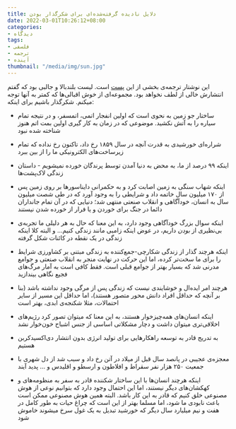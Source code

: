 ```yaml
---
title: دلایل نادیده گرفته‌شده‌ای برای شکرگذار بودن
date: 2022-03-01T10:26:12+08:00
categories:
- دیدگاه
tags:
- فلسفی
- ترجمه
- آینده
thumbnail: "/media/img/sun.jpg"
---
```


این نوشتار ترجمه‌ی بخشی از این [پست](https://dynomight.net/thanks/) است. لیست بلندبالا و جالبی بود که گفتم انتشارش خالی از لطف نخواهد بود. مجموعه‌ای از خوش اقبالی‌ها که کمتر به آنها توجه میکنم. شکرگذار باشیم برای اینکه:

- ساختار جو زمین به نحوی است که اولین انفجار اتمی، اتمسفر، و در نتیجه تمام سیاره را به آتش نکشید. موضوعی که در زمان به کار گیری اولین بمت اتم هنوز شناخته شده نبود

- شراره‌ای خورشیدی به قدرت آنچه در سال ۱۸۵۹ رخ داد، تاکنون رخ نداده که تمام زیرساخت‌های الکترونیکی ما را از بین ببرد

- اینکه ۹۹ درصد از ما، به محض به دنیا آمدن توسط پرندگان خورده نمیشویم - داستان زندگی لاک‌پشت‌ها

- اینکه شهاب سنگی به زمین اصابت کرد و به حکمرانی دایناسورها بر روی زمین پس از ۱۷۰ میلیون سال خاتمه داد و شرایطی را به وجود آورد که در طی شصت میلیون سال به انسان، خودآگاهی و انقلاب صنعتی منتهی شد؛ دنیایی که در آن تمام جانداران دائما در جنگ برای خوردن و یا فرار از خورده شدن نیستند

- اینکه سوال بزرگ خود‌آگاهی وجود دارد، به این معنا که حال به هر دلیلی ما تجربه‌ی بی‌نظیری از _بودن_ داریم، در عوض اینکه زامبی مانند زندگی کنیم... و البته کلا اینکه زندگی در یک نقطه در کائنات شکل گرفته

- اینکه هرچند گذار از زندگی شکارچی-جمع‌کننده به زندگی مبتنی بر کشاورزی شرایط را برای ما سخت‌تر کرده، اما این حرکت در نهایت منجر به انقلاب صنعتی و جوامع مدرنی شد که بسیار بهتر از جوامع قبلی است. فقط کافی است به آمار مرگ‌های فجیع نگاهی بیندازید

- هرچند امر ایده‌ال و خوشایندی نیست که زندگی پس از مرگی وجود نداشته باشد (بنا بر آنچه که حداقل افراد دانش محور متصور هستند)، اما حداقل این مسیر از سایر احتمالات، مثلا شکنجه‌ی ابدی، بهتر است

- اینکه انسان‌های همه‌چیزخوار هستند، به این معنا که میتوان تصور کرد رژیم‌های اخلاقی‌تری میتوان داشت و دچار مشکلاتی اساسی از جنس اشباح خون‌خوار نشد

- به تدریج قادر به توسعه راهکارهایی برای تولید انرژی بدون انتشار دی‌اکسیدکربن هستیم

- معجزه‌ی عجیبی در پانصد سال قبل از میلاد در آتن رخ داد و سبب شد از دل شهری با جمعیت ۲۵۰ هزار نفر سقراط و افلاطون و ارسطو و اقلیدس و ... پدید آیند

- اینکه هرچند انسان‌ها با این ساختار شکننده قادر به سفر به منظومه‌های و کهکشان‌های دیگر نیستند، اما این احتمال وجود دارد که بتوانیم نوعی از هوش مصنوعی خلق کنیم که قادر به این کار باشد. البته همین هوش مصنوعی ممکن است باعث نابودی ما شود، اما مسلما بهتر از این است که چراغ حیات به طور کامل در هفت و نیم میلیارد سال دیگر که خورشید تبدیل به یک غول سرخ میشوند خاموش شود
